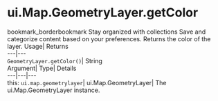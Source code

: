 
#  ui.Map.GeometryLayer.getColor
bookmark_borderbookmark Stay organized with collections  Save and categorize content based on your preferences.
Returns the color of the layer. 
Usage| Returns  
---|---  
`GeometryLayer.getColor()`| String  
Argument| Type| Details  
---|---|---  
this: `ui.map.geometrylayer`| ui.Map.GeometryLayer| The ui.Map.GeometryLayer instance.  
